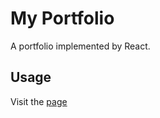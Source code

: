 # My Portfolio

A portfolio implemented by React.

## Usage

Visit the [page](https://ehsanhosseini.netlify.app/)
